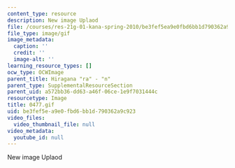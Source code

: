 ```yaml
---
content_type: resource
description: New image Uplaod
file: /courses/res-21g-01-kana-spring-2010/be3fef5ea9e0fbd6bb1d790362a9c923_0477.gif
file_type: image/gif
image_metadata:
  caption: ''
  credit: ''
  image-alt: ''
learning_resource_types: []
ocw_type: OCWImage
parent_title: Hiragana "ra" - "n"
parent_type: SupplementalResourceSection
parent_uid: a572bb36-dd63-a46f-06ce-1e9f7031444c
resourcetype: Image
title: 0477.gif
uid: be3fef5e-a9e0-fbd6-bb1d-790362a9c923
video_files:
  video_thumbnail_file: null
video_metadata:
  youtube_id: null
---
```

New image Uplaod

